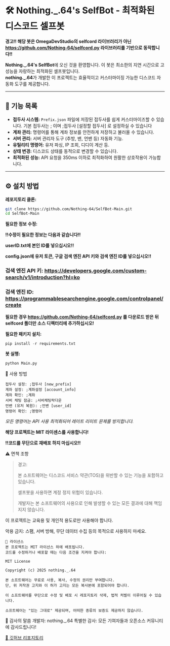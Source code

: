 # 🛠️ Nothing._.64's SelfBot - 최적화된 디스코드 셀프봇

**경고!! 해당 봇은 OmegaDevStudio의 selfcord 라이브러리가 아닌 https://github.com/Nothing-64/selfcord.py 라이브러리를 기반으로 동작합니다!!**

**Nothing._.64's SelfBot**에 오신 것을 환영합니다. 이 봇은 최소한의 지연 시간으로 고성능을 자랑하는 최적화된 셀프봇입니다.  
**nothing._.64**가 개발한 이 프로젝트는 효율적이고 커스터마이징 가능한 디스코드 자동화 도구를 제공합니다.

---

## 🚀 기능 목록

- **접두사 시스템:** `Prefix.json` 파일에 저장된 접두사를 쉽게 커스터마이즈할 수 있습니다. 기본 접두사는 ; 이며 ;접두사 [설정할 접두사\] 로 설정하실 수 있습니다
- **계좌 관리:** 명령어를 통해 계좌 정보를 안전하게 저장하고 불러올 수 있습니다.
- **서버 관리:** 서버 관리자 도구 (추방, 밴, 언밴 등) 자동화 기능.
- **유틸리티 명령어:** 유저 파싱, IP 조회, 디디이 계산 등.
- **상태 변경:** 디스코드 상태를 동적으로 변경할 수 있습니다.
- **최적화된 성능:** API 요청을 350ms 이하로 최적화하여 원활한 상호작용이 가능합니다.

---

## ⚙️ 설치 방법

**레포지토리 클론:**
```bash
git clone https://github.com/Nothing-64/SelfBot-Main.git
cd SelfBot-Main
```

**필요한 정보 수정:**

**!!수정이 필요한 정보는 다음과 같습니다!!**

**userID.txt에 본인 ID를 넣으십시오!!**

**config.json에 유저 토큰, 구글 검색 엔진 API 키와 검색 엔진 ID를 넣으십시오!!**

### 검색 엔진 API 키: https://developers.google.com/custom-search/v1/introduction?hl=ko

### 검색 엔진 ID: https://programmablesearchengine.google.com/controlpanel/create

**필요한 경우 https://github.com/Nothing-64/selfcord.py 를 다운로드 받은 뒤 selfcord 폴더만 소스 디렉터리에 추가하십시오!**

**필요한 패키지 설치:**
```Python
pip install -r requirements.txt
```

**봇 실행:**
```Python
python Main.py
```


📝 사용 방법
```
접두사 설정: ;접두사 [new_prefix]
계좌 설정: ;계좌설정 [account_info]
계좌 확인: ;계좌
서버 채팅 잠금: ;서버채팅락다운
언밴 (유저 복원): ;언밴 [user_id]
명령어 확인: ;명령어
```
*모든 명령어는 API 사용 최적화되어 레이트 리미트 문제를 방지합니다.*

**해당 프로젝트는 MIT 라이센스를 사용합니다!**

**!!코드를 무단으로 재배포 하지 마십시오!!**

⚠️ 면책 조항
> 경고:
> 
> 본 소프트웨어는 디스코드 서비스 약관(TOS)을 위반할 수 있는 기능을 포함하고 있습니다.
> 
> 셀프봇을 사용하면 계정 정지 위험이 있습니다.
> 
> 개발자는 본 소프트웨어의 사용으로 인해 발생할 수 있는 모든 결과에 대해 책임지지 않습니다.
> 

이 프로젝트는 교육용 및 개인적 용도로만 사용해야 합니다.

악용 금지: 스팸, 서버 방해, 무단 데이터 수집 등의 목적으로 사용하지 마세요.

```
📄 라이선스
본 프로젝트는 MIT 라이선스 하에 배포됩니다.
코드를 수정하거나 배포할 때는 다음 조건을 지켜야 합니다:

MIT License

Copyright (c) 2025 nothing._.64

본 소프트웨어는 무료로 사용, 복사, 수정의 권리만 부여합니다.
단, 위 저작권 고지와 이 허가 고지는 모든 복사본에 포함되어야 합니다.

이 소프트웨어를 무단으로 수정 및 배포 시 레포지토리 삭제, 법적 처벌이 이루어질 수 있습니다.

소프트웨어는 "있는 그대로" 제공되며, 어떠한 종류의 보증도 제공하지 않습니다.
```
🙌 감사의 말씀
개발자: nothing._.64
특별한 감사: 모든 기여자들과 오픈소스 커뮤니티에 감사드립니다!

[🔗 깃허브 리포지토리](<https://github.com/Nothing-64/SelfBot-Main>)
